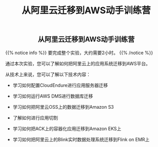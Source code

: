 ﻿---
title: "从阿里云迁移到AWS动手训练营"
chapter: false
weight: 1
---

<div style="text-align: center"><h2>从阿里云迁移到AWS动手训练营</h2></div>

{{% notice info %}}
要完成整个实验，大约需要2小时。
{{% /notice  %}}

通过本次实验，您可以了解如何把阿里云上的应用系统迁移到AWS平台。

从技术上来说，您可以了解以下技术内容：

* 学习如何配置CloudEndure进行应用服务器迁移

* 学习如何运行AWS DMS进行数据库迁移

* 学习如何把阿里云OSS上的数据迁移到Amazon S3

* 了解如何进行应用切割

* 学习如何把ACK上的容器化应用迁移到Amazon EKS上

* 学习如何把阿里云上的Blink实时数据处理系统迁移到Flink on EMR上

